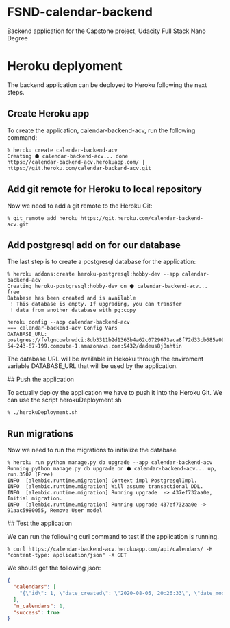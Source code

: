 # FSND-calendar-backend
Backend application for the Capstone project, Udacity Full Stack Nano Degree

# Heroku deplyoment

The backend application can be deployed to Heroku following the next steps.

## Create Heroku app

To create the application, calendar-backend-acv, run the following command:

```
% heroku create calendar-backend-acv
Creating ⬢ calendar-backend-acv... done
https://calendar-backend-acv.herokuapp.com/ | https://git.heroku.com/calendar-backend-acv.git
```
## Add git remote for Heroku to local repository

Now we need to add a git remote to the Heroku Git:

```
% git remote add heroku https://git.heroku.com/calendar-backend-acv.git
```

## Add postgresql add on for our database

The last step is to create a postgresql database for the application:

```
% heroku addons:create heroku-postgresql:hobby-dev --app calendar-backend-acv
Creating heroku-postgresql:hobby-dev on ⬢ calendar-backend-acv... free
Database has been created and is available
 ! This database is empty. If upgrading, you can transfer
 ! data from another database with pg:copy
```

```
heroku config --app calendar-backend-acv
=== calendar-backend-acv Config Vars
DATABASE_URL: postgres://fvlgncowlnwdci:8db3311b2d1363b4a62c0729673aca8f72d33cb685a099b21795b0ad15c6d947@ec2-54-243-67-199.compute-1.amazonaws.com:5432/dadeus8j8nhtin
```

The database URL will be available in Hekoku through the enviroment variable DATABASE_URL that will be used by the application.

## Push the application

To actually deploy the application we have to push it into the Heroku Git. We can use the script herokuDeployment.sh

```
% ./herokuDeployment.sh
```

## Run migrations

Now we need to run the migrations to initialize the database

```
% heroku run python manage.py db upgrade --app calendar-backend-acv
Running python manage.py db upgrade on ⬢ calendar-backend-acv... up, run.3502 (Free)
INFO  [alembic.runtime.migration] Context impl PostgresqlImpl.
INFO  [alembic.runtime.migration] Will assume transactional DDL.
INFO  [alembic.runtime.migration] Running upgrade  -> 437ef732aa0e, Initial migration.
INFO  [alembic.runtime.migration] Running upgrade 437ef732aa0e -> 91aac5980055, Remove User model
```

## Test the application

We can run the following curl command to test if the application is running.

```
% curl https://calendar-backend-acv.herokuapp.com/api/calendars/ -H "content-type: application/json" -X GET
```

We should get the following json:

``` json
{
  "calendars": [
    "{\"id\": 1, \"date_created\": \"2020-08-05, 20:26:33\", \"date_modified\": \"2020-08-05, 20:26:33\", \"name\": \"Main floor calendar\", \"description\": \"Main floor emplyees calendar\", \"min_year\": 2000, \"max_year\": 2200, \"time_zone\": \"Europe/Madrid\", \"week_starting_day\": 0, \"emojis_enabled\": true, \"show_view_past_btn\": true, \"auto_decorate_task_details_hyperlink\": true, \"hide_past_tasks\": false, \"days_past_to_keep_hidden_tasks\": 62}"
  ],
  "n_calendars": 1,
  "success": true
}
```
